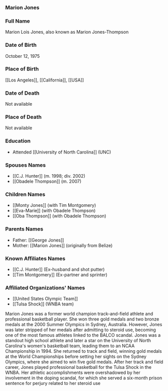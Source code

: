 ### Marion Jones

### Full Name

Marion Lois Jones, also known as Marion Jones-Thompson

### Date of Birth

October 12, 1975

### Place of Birth

[[Los Angeles]], [[California]], [[USA]]

### Date of Death

Not available

### Place of Death

Not available

### Education

- Attended [[University of North Carolina]] (UNC)

### Spouses Names

- [[C.J. Hunter]] (m. 1998; div. 2002)
- [[Obadele Thompson]] (m. 2007)

### Children Names

- [[Monty Jones]] (with Tim Montgomery)
- [[Eva-Marie]] (with Obadele Thompson)
- [[Oba Thompson]] (with Obadele Thompson)

### Parents Names

- Father: [[George Jones]]
- Mother: [[Marion Jones]] (originally from Belize)

### Known Affiliates Names

- [[C.J. Hunter]] (Ex-husband and shot putter)
- [[Tim Montgomery]] (Ex-partner and sprinter)

### Affiliated Organizations' Names

- [[United States Olympic Team]]
- [[Tulsa Shock]] (WNBA team)

Marion Jones was a former world champion track-and-field athlete and professional basketball player. She won three gold medals and two bronze medals at the 2000 Summer Olympics in Sydney, Australia. However, Jones was later stripped of her medals after admitting to steroid use, becoming one of the most famous athletes linked to the BALCO scandal. Jones was a standout high school athlete and later a star on the University of North Carolina's women's basketball team, leading them to an NCAA Championship in 1994. She returned to track and field, winning gold medals at the World Championships before setting her sights on the Sydney Olympics, where she aimed to win five gold medals. After her track and field career, Jones played professional basketball for the Tulsa Shock in the WNBA. Her athletic accomplishments were overshadowed by her involvement in the doping scandal, for which she served a six-month prison sentence for perjury related to her steroid use